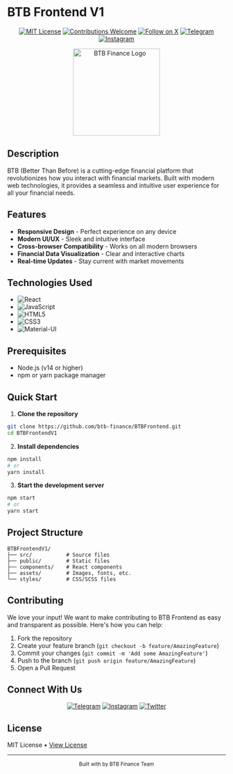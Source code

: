 # BTB Frontend V1

<div align="center">

[![MIT License](https://img.shields.io/badge/License-MIT-green.svg)](https://choosealicense.com/licenses/mit/)
[![Contributions Welcome](https://img.shields.io/badge/contributions-welcome-brightgreen.svg?style=flat)](CONTRIBUTING.md)
[![Follow on X](https://img.shields.io/twitter/follow/btbfinance?style=social)](https://twitter.com/btbfinance)
[![Telegram](https://img.shields.io/badge/Telegram-@btbfinance-blue)](https://t.me/btbfinance)
[![Instagram](https://img.shields.io/badge/Instagram-@btb__finance-purple)](https://instagram.com/btb_finance)

<p align="center">
  <img src="https://raw.githubusercontent.com/btb-finance/BTBFrontend/refs/heads/master/public/btb.png" alt="BTB Finance Logo" width="200"/>
</p>

</div>

## Description

BTB (Better Than Before) is a cutting-edge financial platform that revolutionizes how you interact with financial markets. Built with modern web technologies, it provides a seamless and intuitive user experience for all your financial needs.

## Features

- **Responsive Design** - Perfect experience on any device
- **Modern UI/UX** - Sleek and intuitive interface
- **Cross-browser Compatibility** - Works on all modern browsers
- **Financial Data Visualization** - Clear and interactive charts
- **Real-time Updates** - Stay current with market movements

## Technologies Used

- ![React](https://img.shields.io/badge/React-20232A?style=for-the-badge&logo=react&logoColor=61DAFB)
- ![JavaScript](https://img.shields.io/badge/JavaScript-F7DF1E?style=for-the-badge&logo=javascript&logoColor=black)
- ![HTML5](https://img.shields.io/badge/HTML5-E34F26?style=for-the-badge&logo=html5&logoColor=white)
- ![CSS3](https://img.shields.io/badge/CSS3-1572B6?style=for-the-badge&logo=css3&logoColor=white)
- ![Material-UI](https://img.shields.io/badge/Material--UI-0081CB?style=for-the-badge&logo=material-ui&logoColor=white)

## Prerequisites

- Node.js (v14 or higher)
- npm or yarn package manager

## Quick Start

1. **Clone the repository**
```bash
git clone https://github.com/btb-finance/BTBFrontend.git
cd BTBFrontendV1
```

2. **Install dependencies**
```bash
npm install
# or
yarn install
```

3. **Start the development server**
```bash
npm start
# or
yarn start
```

## Project Structure

```
BTBFrontendV1/
├── src/           # Source files
├── public/        # Static files
├── components/    # React components
├── assets/        # Images, fonts, etc.
└── styles/        # CSS/SCSS files
```

## Contributing

We love your input! We want to make contributing to BTB Frontend as easy and transparent as possible. Here's how you can help:

1. Fork the repository
2. Create your feature branch (`git checkout -b feature/AmazingFeature`)
3. Commit your changes (`git commit -m 'Add some AmazingFeature'`)
4. Push to the branch (`git push origin feature/AmazingFeature`)
5. Open a Pull Request

## Connect With Us

<div align="center">

[![Telegram](https://img.shields.io/badge/Telegram-2CA5E0?style=for-the-badge&logo=telegram&logoColor=white)](https://t.me/btbfinance)
[![Instagram](https://img.shields.io/badge/Instagram-E4405F?style=for-the-badge&logo=instagram&logoColor=white)](https://instagram.com/btb_finance)
[![Twitter](https://img.shields.io/badge/Twitter-1DA1F2?style=for-the-badge&logo=twitter&logoColor=white)](https://twitter.com/btbfinance)

</div>

## License

MIT License • [View License](LICENSE)

<div align="center">

---

<p>
  <sub>Built with by BTB Finance Team</sub>
</p>

</div>
